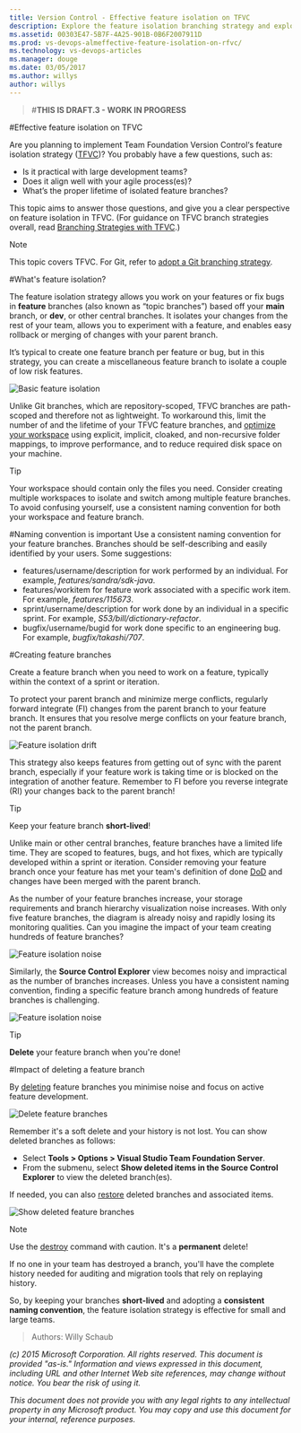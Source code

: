 ```yaml
---
title: Version Control - Effective feature isolation on TFVC
description: Explore the feature isolation branching strategy and explore when and how to delete branches
ms.assetid: 00303E47-5B7F-4A25-901B-0B6F2007911D
ms.prod: vs-devops-almeffective-feature-isolation-on-rfvc/
ms.technology: vs-devops-articles
ms.manager: douge
ms.date: 03/05/2017
ms.author: willys
author: willys
---
```


> 
> #**THIS IS DRAFT.3 - WORK IN PROGRESS**
> 

#Effective feature isolation on TFVC

Are you planning to implement Team Foundation Version Control‘s feature isolation strategy ([TFVC](https://msdn.microsoft.com/en-us/library/ms181237.aspx))? You probably have a few questions, such as:

- Is it practical with large development teams?
- Does it align well with your agile process(es)?
- What’s the proper lifetime of isolated feature branches? 

This topic aims to answer those questions, and give you a clear perspective on feature isolation in TFVC. (For guidance on TFVC branch strategies overall, read [Branching Strategies with TFVC](./branching-strategies-with-tfvc.md).) 

> [!NOTE]
> 
> This topic covers TFVC. For Git, refer to [adopt a Git branching strategy](./git-branching-guidance.md). 

#What's feature isolation?

The feature isolation strategy allows you work on your features or fix bugs in **feature** branches (also known as “topic branches”) based off your **main** branch, or **dev**, or other central branches. It isolates your changes from the rest of your team, allows you to experiment with a feature, and enables easy rollback or merging of changes with your parent branch. 

It’s typical to create one feature branch per feature or bug, but in this strategy, you can create a miscellaneous feature branch to isolate a couple of low risk features. 

![Basic feature isolation](./_img/effective-feature-isolation-on-rfvc/feature-isolation-basic.png)

Unlike Git branches, which are repository-scoped, TFVC branches are path-scoped and therefore not as lightweight. To workaround this, limit the number of and the lifetime of your TFVC feature branches, and [optimize your workspace](https://www.visualstudio.com/en-us/docs/tfvc/optimize-your-workspace) using explicit, implicit, cloaked, and non-recursive folder mappings, to improve performance, and to reduce required disk space on your machine.

> [!TIP]
> 
> Your workspace should contain only the files you need. Consider creating multiple workspaces to isolate and switch among multiple feature branches. To avoid confusing yourself, use a consistent naming convention for both your workspace and feature branch.

#Naming convention is important
Use a consistent naming convention for your feature branches. Branches should be self-describing and easily identified by your users. Some suggestions:

- features/username/description for work performed by an individual. For example, *features/sandra/sdk-java*.
- features/workitem for feature work associated with a specific work item. For example, *features/115673*.
- sprint/username/description for work done by an individual in a specific sprint. For example, *S53/bill/dictionary-refactor*.
- bugfix/username/bugid for work done specific to an engineering bug. For example, *bugfix/takashi/707*. 

#Creating feature branches

Create a feature branch when you need to work on a feature, typically within the context of a sprint or iteration.

To protect your parent branch and minimize merge conflicts, regularly forward integrate (FI) changes from the parent branch to your feature branch. It ensures that you resolve merge conflicts on your feature branch, not the parent branch.

![Feature isolation drift](./_img/effective-feature-isolation-on-rfvc/feature-isolation-basic-drift.png)

This strategy also keeps features from getting out of sync with the parent branch, especially if your feature work is taking time or is blocked on the integration of another feature. Remember to FI before you reverse integrate (RI) your changes back to the parent branch!

> [!TIP]
>
> Keep your feature branch **short-lived**! 
> 
> Unlike main or other central branches, feature branches have a limited life time. They are scoped to features, bugs, and hot fixes, which are typically developed within a sprint or iteration. Consider removing your feature branch once your feature has met your team's definition of done [DoD](https://aka.ms/vsardod) and changes have been merged with the parent branch.

As the number of your feature branches increase, your storage requirements and branch hierarchy visualization noise increases. With only five feature branches, the diagram is already noisy and rapidly losing its monitoring qualities. Can you imagine the impact of your team creating hundreds of feature branches?
 
![Feature isolation noise](./_img/effective-feature-isolation-on-rfvc/feature-isolation-basic-noise.png)

Similarly, the **Source Control Explorer** view becomes noisy and impractical as the number of branches increases. Unless you have a consistent naming convention, finding a specific feature branch among hundreds of feature branches is challenging.

![Feature isolation noise](./_img/effective-feature-isolation-on-rfvc/feature-isolation-basic-noise-vside.png)

> [!TIP]
>
> **Delete** your feature branch when you're done!

#Impact of deleting a feature branch

By [deleting](https://www.visualstudio.com/en-us/docs/tfvc/delete-restore-files-folders#delete-an-item) feature branches you minimise noise and focus on active feature development. 

![Delete feature branches](./_img/effective-feature-isolation-on-rfvc/feature-isolation-delete-branches.png)

Remember it's a soft delete and your history is not lost. You can show deleted branches as follows:

- Select **Tools > Options > Visual Studio Team Foundation Server**.
- From the submenu, select **Show deleted items in the Source Control Explorer** to view the deleted branch(es). 

If needed, you can also [restore](https://www.visualstudio.com/en-us/docs/tfvc/delete-restore-files-folders#restore-items-deleted-from-visual-studio) deleted branches and associated items. 

![Show deleted feature branches](./_img/effective-feature-isolation-on-rfvc/feature-isolation-delete-branches-show.png)

> [!NOTE]
>
> Use the [destroy](https://www.visualstudio.com/en-us/docs/tfvc/destroy-command-team-foundation-version-control) command with caution. It's a **permanent** delete!

If no one in your team has destroyed a branch, you'll have the complete history needed for auditing and migration tools that rely on replaying history.

So, by keeping your branches **short-lived** and adopting a **consistent naming convention**, the feature isolation strategy is effective for small and large teams.

> Authors: Willy Schaub
 
*(c) 2015 Microsoft Corporation. All rights reserved. This document is
provided "as-is." Information and views expressed in this document,
including URL and other Internet Web site references, may change without
notice. You bear the risk of using it.*

*This document does not provide you with any legal rights to any
intellectual property in any Microsoft product. You may copy and use
this document for your internal, reference purposes.*